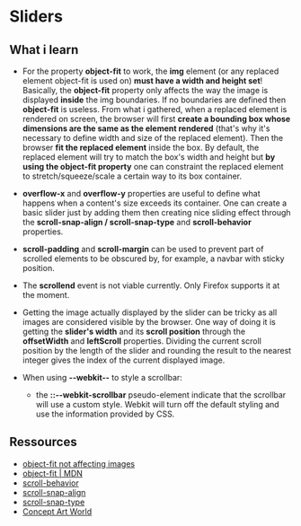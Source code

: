 # Sliders

## What i learn

- For the property **object-fit** to work, the **img** element (or any replaced element object-fit is used on) **must have a width and height set**! 
Basically, the **object-fit** property only affects the way the image is displayed **inside** the img boundaries. If no boundaries are defined then **object-fit** is useless.
From what i gathered, when a replaced element is rendered on screen, the browser will first **create a bounding box whose dimensions are the same as the element rendered** (that's why it's necessary to define width and size of the replaced element). Then the browser **fit the replaced element** inside the box. By default, the replaced element will try to match the box's width and height but **by using the object-fit property** one can constraint the replaced element to stretch/squeeze/scale a certain way to its box container.

- **overflow-x** and **overflow-y** properties are useful to define what happens when a content's size exceeds its container. One can create a basic slider just by adding them then creating nice sliding effect through the **scroll-snap-align / scroll-snap-type** and **scroll-behavior** properties.

- **scroll-padding** and **scroll-margin** can be used to prevent part of scrolled elements to be obscured by, for example, a navbar with sticky position.

- The **scrollend** event is not viable currently. Only Firefox supports it at the moment.

- Getting the image actually displayed by the slider can be tricky as all images are considered visible by the browser. One way of doing it is getting the **slider's width** and its **scroll position** through the **offsetWidth** and **leftScroll** properties. Dividing the current scroll position by the length of the slider and rounding the result to the nearest integer gives the index of the current displayed image.

- When using **--webkit--** to style a scrollbar:
    
    * the **::--webkit-scrollbar** pseudo-element indicate that the scrollbar will use a custom style. Webkit will turn off the default styling and use the information provided by CSS.

## Ressources

- [object-fit not affecting images](https://stackoverflow.com/questions/34247337/object-fit-not-affecting-images)
- [object-fit | MDN](https://developer.mozilla.org/en-US/docs/Web/CSS/object-fit)
- [scroll-behavior](https://developer.mozilla.org/en-US/docs/Web/CSS/scroll-behavior)
- [scroll-snap-align](https://developer.mozilla.org/en-US/docs/Web/CSS/scroll-snap-align)
- [scroll-snap-type](https://developer.mozilla.org/en-US/docs/Web/CSS/scroll-snap-type)
- [Concept Art World](https://conceptartworld.com/category/news/#google_vignette)